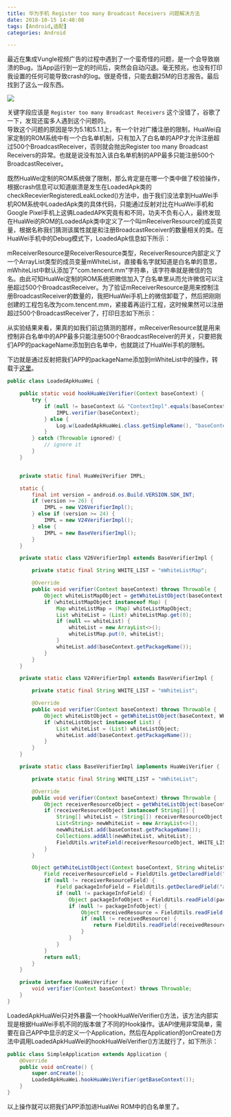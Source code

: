 ```yaml
---
title: 华为手机 Register too many Broadcast Receivers 问题解决方法   
date: 2018-10-15 14:48:08  
tags: [Android,适配]  
categories: Android  

---
```

最近在集成Vungle视频广告的过程中遇到了一个蛮奇怪的问题，是一个会导致崩溃的Bug，当App运行到一定的时间后，突然会自动闪退。毫无预兆，也没有打印我设置的任何可能导致crash的log。很是奇怪，只能去翻25M的日志报告。最后找到了这么一段东西。  

![](https://ws1.sinaimg.cn/large/6bbf23f6gy1fw8ww0w36rj214j0lcjv7.jpg)  

关键字段应该是 `Register too many Broadcast Receivers` 这个没错了，谷歌了一下，发现还蛮多人遇到这个问题的。  
导致这个问题的原因是华为5.1和5.1.1上，有一个针对广播注册的限制，HuaWei自家定制的ROM系统中有一个白名单机制，只有加入了白名单的APP才允许注册超过500个BroadcastReceiver，否则就会抛出Register too many Broadcast Receivers的异常。也就是说没有加入该白名单机制的APP最多只能注册500个BroadcastReceiver。  

既然HuaWei定制的ROM系统做了限制，那么肯定是在哪一个类中做了校验操作，根据crash信息可以知道崩溃是发生在LoadedApk类的checkRecevierRegisteredLeakLocked()方法中，由于我们没法拿到HuaWei手机ROM系统中LoadedApk类的具体代码，只能通过反射对比在HuaWei手机和Google Pixel手机上这俩LoadedAPK究竟有和不同，功夫不负有心人，最终发现在HuaWei的ROM的LoadedApk类中定义了一个叫mReceiverResource的成员变量，根据名称我们猜测该属性就是和注册BroadcastReceiver的数量相关的类。在HuaWei手机中的Debug模式下，LoadedApk信息如下所示：  

mReceiverResource是ReceiverResource类型，ReceiverResource内部定义了一个ArrayList类型的成员变量mWhiteList，直接看名字就知道是白名单的意思，mWhiteList中默认添加了"com.tencent.mm"字符串，该字符串就是微信的包名。由此可知HuaWei定制的ROM系统把微信加入了白名单里从而允许微信可以注册超过500个BroadcastReceiver。为了验证mReceiverResource是用来控制注册BroadcastReceiver的数量的，我把HuaWei手机上的微信卸载了，然后把刚刚创建的工程包名改为com.tencent.mm，紧接着再运行工程，这时候果然可以注册超过500个BroadcastReceiver了，打印日志如下所示：  

从实验结果来看，果真的如我们前边猜测的那样，mReceiverResource就是用来控制非白名单中的APP最多只能注册500个BraodcastReceiver的开关，只要把我们APP的packageName添加到白名单中，也就跳过了HuaWei手机的限制。  

下边就是通过反射把我们APP的packageName添加到mWhiteList中的操作，转载于[这里](https://github.com/llew2011/HuaWeiVerifier)。  
  

```java
public class LoadedApkHuaWei {

    public static void hookHuaWeiVerifier(Context baseContext) {
        try {
            if (null != baseContext && "ContextImpl".equals(baseContext.getClass().getSimpleName())) {
                IMPL.verifier(baseContext);
            } else {
                Log.w(LoadedApkHuaWei.class.getSimpleName(), "baseContext is't instance of ContextImpl");
            }
        } catch (Throwable ignored) {
            // ignore it
        }
    }


    private static final HuaWeiVerifier IMPL;

    static {
        final int version = android.os.Build.VERSION.SDK_INT;
        if (version >= 26) {
            IMPL = new V26VerifierImpl();
        } else if (version >= 24) {
            IMPL = new V24VerifierImpl();
        } else {
            IMPL = new BaseVerifierImpl();
        }
    }

    private static class V26VerifierImpl extends BaseVerifierImpl {

        private static final String WHITE_LIST = "mWhiteListMap";

        @Override
        public void verifier(Context baseContext) throws Throwable {
            Object whiteListMapObject = getWhiteListObject(baseContext, WHITE_LIST);
            if (whiteListMapObject instanceof Map) {
                Map whiteListMap = (Map) whiteListMapObject;
                List whiteList = (List) whiteListMap.get(0);
                if (null == whiteList) {
                    whiteList = new ArrayList<>();
                    whiteListMap.put(0, whiteList);
                }
                whiteList.add(baseContext.getPackageName());
            }
        }
    }

    private static class V24VerifierImpl extends BaseVerifierImpl {

        private static final String WHITE_LIST = "mWhiteList";

        @Override
        public void verifier(Context baseContext) throws Throwable {
            Object whiteListObject = getWhiteListObject(baseContext, WHITE_LIST);
            if (whiteListObject instanceof List) {
                List whiteList = (List) whiteListObject;
                whiteList.add(baseContext.getPackageName());
            }
        }
    }

    private static class BaseVerifierImpl implements HuaWeiVerifier {

        private static final String WHITE_LIST = "mWhiteList";

        @Override
        public void verifier(Context baseContext) throws Throwable {
            Object receiverResourceObject = getWhiteListObject(baseContext, WHITE_LIST);
            if (receiverResourceObject instanceof String[]) {
                String[] whiteList = (String[]) receiverResourceObject;
                List<String> newWhiteList = new ArrayList<>();
                newWhiteList.add(baseContext.getPackageName());
                Collections.addAll(newWhiteList, whiteList);
                FieldUtils.writeField(receiverResourceObject, WHITE_LIST, newWhiteList.toArray(new String[newWhiteList.size()]));
            }
        }

        Object getWhiteListObject(Context baseContext, String whiteList) throws Throwable {
            Field receiverResourceField = FieldUtils.getDeclaredField("android.app.LoadedApk", "mReceiverResource", true);
            if (null != receiverResourceField) {
                Field packageInfoField = FieldUtils.getDeclaredField("android.app.ContextImpl", "mPackageInfo", true);
                if (null != packageInfoField) {
                    Object packageInfoObject = FieldUtils.readField(packageInfoField, baseContext);
                    if (null != packageInfoObject) {
                        Object receivedResource = FieldUtils.readField(receiverResourceField, packageInfoObject, true);
                        if (null != receivedResource) {
                            return FieldUtils.readField(receivedResource, whiteList);
                        }
                    }
                }
            }
            return null;
        }
    }

    private interface HuaWeiVerifier {
        void verifier(Context baseContext) throws Throwable;
    }
}

```

LoadedApkHuaWei只对外暴露一个hookHuaWeiVerifier()方法，该方法内部实现是根据HuaWei手机不同的版本做了不同的Hook操作。该API使用非常简单，需要在自己APP中显示的定义一个Application，然后在Application的onCreate()方法中调用LoadedApkHuaWei的hookHuaWeiVerifier()方法就行了，如下所示：

```java
public class SimpleApplication extends Application {
    @Override
    public void onCreate() {
        super.onCreate();
        LoadedApkHuaWei.hookHuaWeiVerifier(getBaseContext());
    }
}
```

以上操作就可以把我们APP添加进HuaWei ROM中的白名单里了。